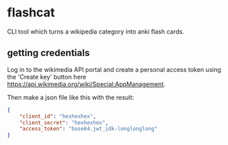 # flashcat

CLI tool which turns a wikipedia category into anki flash cards.

## getting credentials

Log in to the wikimedia API portal and create a personal access token using the 'Create key' button here https://api.wikimedia.org/wiki/Special:AppManagement.

Then make a json file like this with the result:

```json
{
	"client_id": "hexhexhex",
	"client_secret": "hexhexhex",
	"access_token": "base64.jwt_idk-longlonglong"
}
```
